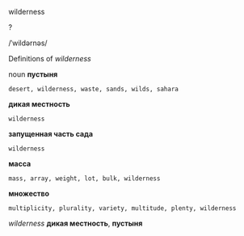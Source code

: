 wilderness

?

/ˈwildərnəs/

Definitions of _wilderness_

noun
**пустыня**

    desert, wilderness, waste, sands, wilds, sahara
**дикая местность**

    wilderness
**запущенная часть сада**

    wilderness
**масса**

    mass, array, weight, lot, bulk, wilderness
**множество**

    multiplicity, plurality, variety, multitude, plenty, wilderness

_wilderness_
**дикая местность**, **пустыня**